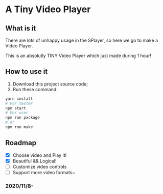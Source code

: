 # A Tiny Video Player

## What is it

There are lots of unhappy usage in the SPlayer, so here we go to make a Video Player.

This is an absolutly TINY Video Player which just made during 1 hour!

## How to use it

1. Download this project source code;
2. Run these command:

``` bash
yarn install
# For tester
npm start
# For user
npm run package
# or
npm run make
```

## Roadmap

- [x] Choose video and Play it!
- [x] Beautiful && Logical!
- [ ] Customize video controls
- [ ] Support more video formats~

### 2020/11/8-
